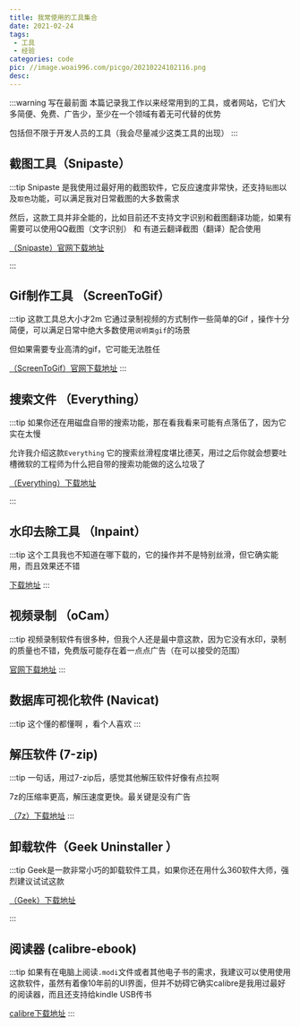 ```yaml
---
title: 我常使用的工具集合
date: 2021-02-24
tags:
 - 工具
 - 经验
categories: code
pic: //image.woai996.com/picgo/20210224102116.png
desc: 
---
```


:::warning 写在最前面
本篇记录我工作以来经常用到的工具，或者网站，它们大多简便、免费、广告少，至少在一个领域有着无可代替的优势

包括但不限于开发人员的工具（我会尽量减少这类工具的出现）
:::

## 截图工具（Snipaste）

:::tip
Snipaste 是我使用过最好用的截图软件，它反应速度非常快，还支持`贴图`以及`取色`功能，可以满足我对日常截图的大多数需求

然后，这款工具并非全能的，比如目前还不支持文字识别和截图翻译功能，如果有需要可以使用QQ截图（文字识别） 和 有道云翻译截图（翻译）配合使用


[（Snipaste）官网下载地址](https://zh.snipaste.com/download.html)

:::


## Gif制作工具 （ScreenToGif）
:::tip
这款工具总大小才2m 它通过录制视频的方式制作一些简单的Gif ，操作十分简便，可以满足日常中绝大多数使用`说明类gif`的场景

但如果需要专业高清的gif，它可能无法胜任

[（ScreenToGif）官网下载地址](https://www.screentogif.com/)
:::


## 搜索文件 （Everything） 
:::tip
如果你还在用磁盘自带的搜索功能，那在看我看来可能有点落伍了，因为它实在太慢

允许我介绍这款`Everything` 它的搜索丝滑程度堪比德芙，用过之后你就会想要吐槽微软的工程师为什么把自带的搜索功能做的这么垃圾了

[（Everything）下载地址](https://www.voidtools.com/zh-cn/)

:::


## 水印去除工具 （Inpaint）
:::tip
这个工具我也不知道在哪下载的，它的操作并不是特别丝滑，但它确实能用，而且效果还不错

[下载地址](//image.woai996.com/%E5%8E%BB%E6%B0%B4%E5%8D%B0%E5%B7%A5%E5%85%B7Inpaint.exe)
:::

## 视频录制 （oCam）

:::tip
视频录制软件有很多种，但我个人还是最中意这款，因为它没有水印，录制的质量也不错，免费版可能存在着一点点广告（在可以接受的范围）

[官网下载地址](https://ohsoft.net/update/download.php)
:::

## 数据库可视化软件 (Navicat)

:::tip
这个懂的都懂啊 ，看个人喜欢
:::

## 解压软件 (7-zip)

:::tip
一句话，用过7-zip后，感觉其他解压软件好像有点拉啊

7z的压缩率更高，解压速度更快。最关键是没有广告

[（7z）下载地址](https://www.7-zip.org/)
:::

## 卸载软件（Geek Uninstaller ）

:::tip
Geek是一款非常小巧的卸载软件工具，如果你还在用什么360软件大师，强烈建议试试这款

[（Geek）下载地址](https://geekuninstaller.com/download)

:::

## 阅读器 (calibre-ebook)

:::tip
如果有在电脑上阅读`.modi`文件或者其他电子书的需求，我建议可以使用使用这款软件，虽然有着像10年前的UI界面，但并不妨碍它确实calibre是我用过最好的阅读器，而且还支持给kindle USB传书


[calibre下载地址](https://calibre-ebook.com/download_windows)
:::